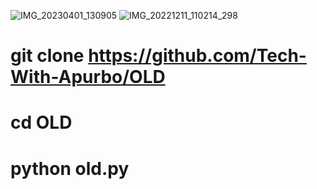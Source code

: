 ![IMG_20230401_130905](https://user-images.githubusercontent.com/99855728/229271509-b71de410-aaf2-49be-9d84-573d2ae67c72.jpg)
![IMG_20221211_110214_298](https://user-images.githubusercontent.com/99855728/229271939-1d3b5107-7755-4ce1-8ffe-ec96a3fbc222.jpg)







# git clone https://github.com/Tech-With-Apurbo/OLD 
# cd OLD 
# python old.py
